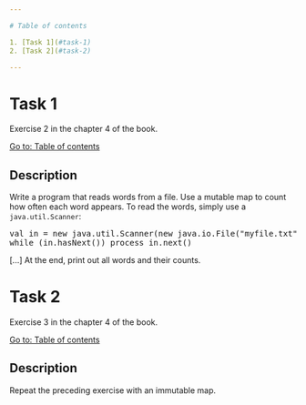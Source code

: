 ```yaml
---

# Table of contents

1. [Task 1](#task-1)
2. [Task 2](#task-2)

---
```


# Task 1

Exercise 2 in the chapter 4 of the book.

[Go to: Table of contents](#table-of-contents)

## Description

Write a program that reads words from a file. Use a mutable map to count how often each word appears. To read the words, simply use a `java.util.Scanner`:

<pre>
val in = new java.util.Scanner(new java.io.File("myfile.txt"))
while (in.hasNext()) process in.next()
</pre>

[...] At the end, print out all words and their counts.

# Task 2

Exercise 3 in the chapter 4 of the book.

[Go to: Table of contents](#table-of-contents)

## Description

Repeat the preceding exercise with an immutable map.
